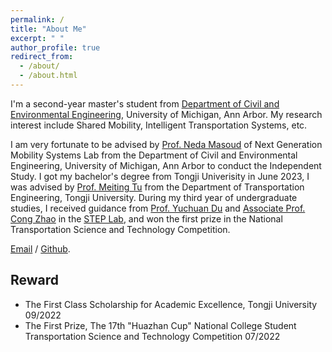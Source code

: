 ```yaml
---
permalink: /
title: "About Me"
excerpt: " "
author_profile: true
redirect_from: 
  - /about/
  - /about.html
---
```


I'm a second-year master's student from [Department of Civil and Environmental Engineering](https://cee.engin.umich.edu/), University of Michigan, Ann Arbor. My research interest include Shared Mobility, Intelligent Transportation Systems, etc.

I am very fortunate to be advised by [Prof. Neda Masoud](https://cee.engin.umich.edu/people/masoud-neda/) of Next Generation Mobility Systems Lab from the Department of Civil and Environmental Engineering, University of Michigan, Ann Arbor to conduct the Independent Study. I got my bachelor's degree from Tongji Univerisity in June 2023, I was advised by [Prof. Meiting Tu](https://tjjt.tongji.edu.cn/info/2901/9429.htm) from the Department of Transportation Engineering, Tongji University. During my third year of undergraduate studies, I received guidance from [Prof. Yuchuan Du](https://steps.tongji.edu.cn/0c/71/c20430a265329/page.htm) and [Associate Prof. Cong Zhao](https://steps.tongji.edu.cn/0c/6c/c20430a265324/page.htm) in the [STEP Lab](https://steps.tongji.edu.cn/main.htm), and won the first prize in the National Transportation Science and Technology Competition.


[Email](lingyunz@umich.edu) / [Github](https://github.com/zhongly1021).
## Reward
* The First Class Scholarship for Academic Excellence, Tongji University 09/2022
* The First Prize, The 17th "Huazhan Cup" National College Student Transportation Science and Technology Competition 07/2022

